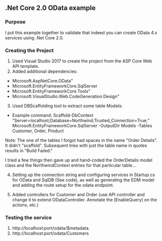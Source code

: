 ## .Net Core 2.0 OData example
### Purpose
I put this example together to validate that indeed you can create OData 4.x services using .Net Core 2.0.
### Creating the Project
1. Used Visual Studio 2017 to create the project from the ASP Core Web API template.
2. Added additional dependencies:
- Microsoft.AspNetCore.OData"
- Microsoft.EntityFrameworkCore.SqlServer
- Microsoft.EntityFrameworkCore.Tools"
- Microsoft.VisualStudio.Web.CodeGeneration.Design"
3. Used DBScaffolding tool to extract some table Models:
- Example command:
Scaffold-DbContext "Server=localhost;Database=Northwind;Trusted_Connection=True;" Microsoft.EntityFrameworkCore.SqlServer -OutputDir Models -Tables Customer, Order, Product

Note: The one of the tables I forgot had spaces in the name "Order Details". It didn't "scaffold". Subsequent tries with just the table name in quotes results in "Build Failed."

I tried a few things then gave up and hand-coded the OrderDetails model class and the NorthwindContext entries for that particular table...

4. Setting up the connection string and configuring services in Startup.cs for OData and SqlDB (See code), as well as generating the EDM model and adding the route setup for the odata endpoint.

5. Added controllers for Customer and Order (use API controller and change it to extend ODataController. Annotate the [EnableQuery] on the actions, etc.)

### Testing the service
1. http://localhost:port/odata/$metadata.
2. http://localhost:port/odata/Customers




